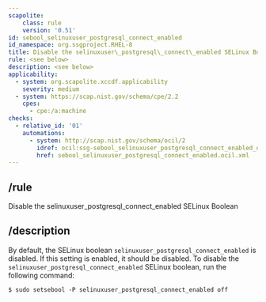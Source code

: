 ```yaml
---
scapolite:
    class: rule
    version: '0.51'
id: sebool_selinuxuser_postgresql_connect_enabled
id_namespace: org.ssgproject.RHEL-8
title: Disable the selinuxuser\_postgresql\_connect\_enabled SELinux Boolean
rule: <see below>
description: <see below>
applicability:
  - system: org.scapolite.xccdf.applicability
    severity: medium
  - system: https://scap.nist.gov/schema/cpe/2.2
    cpes:
      - cpe:/a:machine
checks:
  - relative_id: '01'
    automations:
      - system: http://scap.nist.gov/schema/ocil/2
        idref: ocil:ssg-sebool_selinuxuser_postgresql_connect_enabled_ocil:questionnaire:1
        href: sebool_selinuxuser_postgresql_connect_enabled.ocil.xml
---
```



## /rule

Disable the selinuxuser\_postgresql\_connect\_enabled SELinux Boolean

## /description

By
default, the SELinux boolean `selinuxuser_postgresql_connect_enabled` is
disabled. If this setting is enabled, it should be disabled. To disable
the `selinuxuser_postgresql_connect_enabled` SELinux boolean, run the
following command:

``` 
$ sudo setsebool -P selinuxuser_postgresql_connect_enabled off
```
